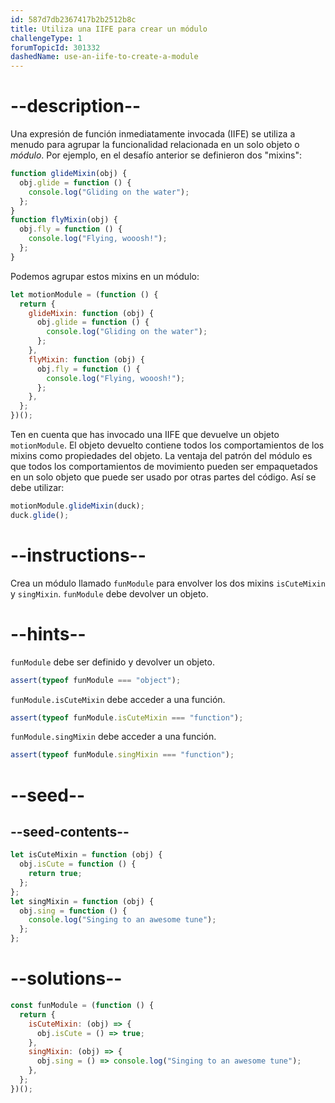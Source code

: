 ```yaml
---
id: 587d7db2367417b2b2512b8c
title: Utiliza una IIFE para crear un módulo
challengeType: 1
forumTopicId: 301332
dashedName: use-an-iife-to-create-a-module
---
```


# --description--

Una expresión de función inmediatamente invocada (IIFE) se utiliza a menudo para agrupar la funcionalidad relacionada en un solo objeto o <dfn>módulo</dfn>. Por ejemplo, en el desafío anterior se definieron dos "mixins":

```js
function glideMixin(obj) {
  obj.glide = function () {
    console.log("Gliding on the water");
  };
}
function flyMixin(obj) {
  obj.fly = function () {
    console.log("Flying, wooosh!");
  };
}
```

Podemos agrupar estos mixins en un módulo:

```js
let motionModule = (function () {
  return {
    glideMixin: function (obj) {
      obj.glide = function () {
        console.log("Gliding on the water");
      };
    },
    flyMixin: function (obj) {
      obj.fly = function () {
        console.log("Flying, wooosh!");
      };
    },
  };
})();
```

Ten en cuenta que has invocado una IIFE que devuelve un objeto `motionModule`. El objeto devuelto contiene todos los comportamientos de los mixins como propiedades del objeto. La ventaja del patrón del módulo es que todos los comportamientos de movimiento pueden ser empaquetados en un solo objeto que puede ser usado por otras partes del código. Así se debe utilizar:

```js
motionModule.glideMixin(duck);
duck.glide();
```

# --instructions--

Crea un módulo llamado `funModule` para envolver los dos mixins `isCuteMixin` y `singMixin`. `funModule` debe devolver un objeto.

# --hints--

`funModule` debe ser definido y devolver un objeto.

```js
assert(typeof funModule === "object");
```

`funModule.isCuteMixin` debe acceder a una función.

```js
assert(typeof funModule.isCuteMixin === "function");
```

`funModule.singMixin` debe acceder a una función.

```js
assert(typeof funModule.singMixin === "function");
```

# --seed--

## --seed-contents--

```js
let isCuteMixin = function (obj) {
  obj.isCute = function () {
    return true;
  };
};
let singMixin = function (obj) {
  obj.sing = function () {
    console.log("Singing to an awesome tune");
  };
};
```

# --solutions--

```js
const funModule = (function () {
  return {
    isCuteMixin: (obj) => {
      obj.isCute = () => true;
    },
    singMixin: (obj) => {
      obj.sing = () => console.log("Singing to an awesome tune");
    },
  };
})();
```
